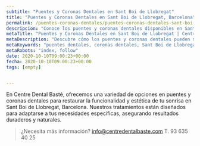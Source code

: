 ```yaml
---
subtitle: "Puentes y Coronas Dentales en Sant Boi de Llobregat"
title: "Puentes y Coronas Dentales en Sant Boi de Llobregat, Barcelona"
permalink: /puentes-coronas-dentales/puentes-coronas-dentales-sant-boi-llobregat-barcelona/
descripcion: "Conoce los puentes y coronas dentales disponibles en Sant Boi de Llobregat, Barcelona."
metaTitle: "Puentes y Coronas Dentales en Sant Boi de Llobregat | Centre Dental Basté"
metaDescription: "Descubre cómo los puentes y coronas dentales pueden mejorar tu salud bucal en Sant Boi de Llobregat, Barcelona."
metaKeywords: "puentes dentales, coronas dentales, Sant Boi de Llobregat, Barcelona"
metaRobots: "index, follow"
date: 2020-10-10T09:00:23+00:00
fecha: 2020-10-10T09:00:23+00:00
tags: [empty]


---
```


En Centre Dental Basté, ofrecemos una variedad de opciones en puentes y coronas dentales para restaurar la funcionalidad y estética de tu sonrisa en Sant Boi de Llobregat, Barcelona. Nuestros tratamientos están diseñados para adaptarse a tus necesidades específicas, asegurando resultados duraderos y naturales.

>¿Necesita más información?
>info@centredentalbaste.com
> T. 93 635 40 25